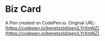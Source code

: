 # Biz Card

A Pen created on CodePen.io. Original URL: [https://codepen.io/benetzold/pen/LYrXmNZ](https://codepen.io/benetzold/pen/LYrXmNZ).

